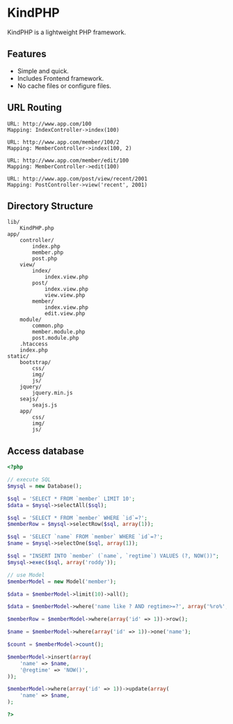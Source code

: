KindPHP
=================================================

KindPHP is a lightweight PHP framework.

## Features

* Simple and quick.
* Includes Frontend framework.
* No cache files or configure files.

## URL Routing

	URL: http://www.app.com/100
	Mapping: IndexController->index(100)

	URL: http://www.app.com/member/100/2
	Mapping: MemberController->index(100, 2)

	URL: http://www.app.com/member/edit/100
	Mapping: MemberController->edit(100)

	URL: http://www.app.com/post/view/recent/2001
	Mapping: PostController->view('recent', 2001)

## Directory Structure

	lib/
		KindPHP.php
	app/
		controller/
			index.php
			member.php
			post.php
		view/
			index/
				index.view.php
			post/
				index.view.php
				view.view.php
			member/
				index.view.php
				edit.view.php
		module/
			common.php
			member.module.php
			post.module.php
		.htaccess
		index.php
	static/
		bootstrap/
			css/
			img/
			js/
		jquery/
			jquery.min.js
		seajs/
			seajs.js
		app/
			css/
			img/
			js/

## Access database

```php
<?php

// execute SQL
$mysql = new Database();

$sql = 'SELECT * FROM `member` LIMIT 10';
$data = $mysql->selectAll($sql);

$sql = 'SELECT * FROM `member` WHERE `id`=?';
$memberRow = $mysql->selectRow($sql, array(1));

$sql = 'SELECT `name` FROM `member` WHERE `id`=?';
$name = $mysql->selectOne($sql, array(1));

$sql = "INSERT INTO `member` (`name`, `regtime`) VALUES (?, NOW())";
$mysql->exec($sql, array('roddy'));

// use Model
$memberModel = new Model('member');

$data = $memberModel->limit(10)->all();

$data = $memberModel->where('name like ? AND regtime>=?', array('%ro%', '2012-01-01 00:00:00'))->order('name DESC')->limit('0,20')->all();

$memberRow = $memberModel->where(array('id' => 1))->row();

$name = $memberModel->where(array('id' => 1))->one('name');

$count = $memberModel->count();

$memberModel->insert(array(
	'name' => $name,
	'@regtime' => 'NOW()',
));

$memberModel->where(array('id' => 1))->update(array(
	'name' => $name,
);

?>
```
